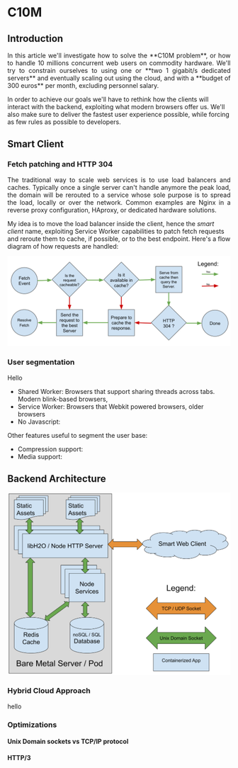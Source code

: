 # C10M
## Introduction
<p align="justify">
In this article we'll investigate how to solve the **C10M problem**, or how to handle 10 millions concurrent web users on commodity hardware. We'll try to constrain ourselves to using one or **two 1 gigabit/s dedicated servers** and eventually scaling out using the cloud, and with a **budget of 300 euros** per month, excluding personnel salary.

In order to achieve our goals we'll have to rethink how the clients will interact with the backend, exploiting what modern browsers offer us. We'll also make sure to deliver the fastest user experience possible, while forcing as few rules as possible to developers.
</p>

## Smart Client
### Fetch patching and HTTP 304
<p align="justify">
The traditional way to scale web services is to use load balancers and caches. Typically once a single server can't handle anymore the peak load, the domain will be rerouted to a service whose sole purpose is to spread the load, locally or over the network. Common examples are Nginx in a reverse proxy configuration, HAproxy, or dedicated hardware solutions.  

My idea is to move the load balancer inside the client, hence the *smart client* name, exploiting Service Worker capabilities to patch fetch requests and reroute them to cache, if possible, or to the best endpoint. Here's a flow diagram of how requests are handled: </p>
![Flow diagram of a fetch event](https://raw.githubusercontent.com/alberto-esposito/C10M/master/assets/fetch_flow.svg)

### User segmentation

Hello

 - Shared Worker:  Browsers that support sharing threads across tabs. Modern blink-based browsers, 
 - Service Worker: Browsers that  Webkit powered browsers, older browsers 
 - No Javascript:
 
 Other features useful to segment the user base:
 - Compression support:
 - Media support:


## Backend Architecture
![Server Layout](https://raw.githubusercontent.com/alberto-esposito/C10M/master/assets/server.svg)
### Hybrid Cloud Approach
hello
### Optimizations
#### Unix Domain sockets vs TCP/IP protocol
#### HTTP/3
<!--stackedit_data:
eyJoaXN0b3J5IjpbLTExODc0MTE2MDEsLTMzOTgzNTMyNSwtMj
ExMDk3MDIxLDkxNzA5ODEyMywtNjEyMTI1OTUsLTIxMTg1NjM2
MTgsLTEyODU5MDYwMTAsLTYzODIxNjkyNSwtMjAyMzEzNTIyLC
0xMDc0NjU4MzU5LC00MzA3MTAwMDYsNTk2OTI0MzZdfQ==
-->